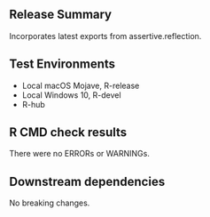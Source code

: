 ## Release Summary

Incorporates latest exports from assertive.reflection.

## Test Environments

* Local macOS Mojave, R-release
* Local Windows 10, R-devel 
* R-hub

## R CMD check results

There were no ERRORs or WARNINGs.

## Downstream dependencies

No breaking changes.
